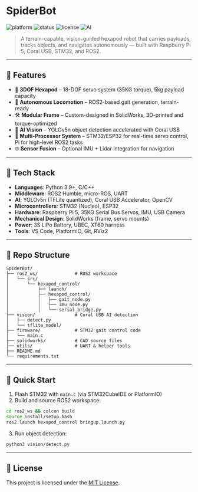 # SpiderBot

![platform](https://img.shields.io/badge/platform-Raspberry%20Pi-blue)
![status](https://img.shields.io/badge/status-WIP-orange)
![license](https://img.shields.io/badge/license-MIT-green)
![AI](https://img.shields.io/badge/ai-YOLOv5n%20%2B%20Coral%20USB-brightgreen)

> A terrain-capable, vision-guided hexapod robot that carries payloads, tracks objects, and navigates autonomously — built with Raspberry Pi 5, Coral USB, STM32, and ROS2.

---

## 🧠 Features

- 🤖 **3DOF Hexapod** – 18-DOF servo system (35KG torque), 5kg payload capacity
- 🧭 **Autonomous Locomotion** – ROS2-based gait generation, terrain-ready
- 🛠️ **Modular Frame** – Custom-designed in SolidWorks, 3D-printed and torque-optimized
- 🧠 **AI Vision** – YOLOv5n object detection accelerated with Coral USB
- 🧩 **Multi-Processor System** – STM32/ESP32 for real-time servo control, Pi for high-level ROS2 tasks
- 🌐 **Sensor Fusion** – Optional IMU + Lidar integration for navigation

---

## 🧰 Tech Stack

- **Languages**: Python 3.9+, C/C++
- **Middleware**: ROS2 Humble, micro-ROS, UART
- **AI**: YOLOv5n (TFLite quantized), Coral USB Accelerator, OpenCV
- **Microcontrollers**: STM32 (Nucleo), ESP32
- **Hardware**: Raspberry Pi 5, 35KG Serial Bus Servos, IMU, USB Camera
- **Mechanical Design**: SolidWorks (frame, servo mounts)
- **Power**: 3S LiPo Battery, UBEC, XT60 harness
- **Tools**: VS Code, PlatformIO, Git, RViz2

---

## 📁 Repo Structure

```
SpiderBot/
├── ros2_ws/              # ROS2 workspace
│   └── src/
│       └── hexapod_control/
│           ├── launch/
│           ├── hexapod_control/
│           │   ├── gait_node.py
│           │   ├── imu_node.py
│           │   └── serial_bridge.py
├── vision/               # Coral USB AI detection
│   ├── detect.py
│   └── tflite_model/
├── firmware/             # STM32 gait control code
│   └── main.c
├── solidworks/           # CAD source files
├── utils/                # UART & helper tools
├── README.md
└── requirements.txt
```

---

## 🚀 Quick Start

1. Flash STM32 with `main.c` (via STM32CubeIDE or PlatformIO)
2. Build and source ROS2 workspace:
```bash
cd ros2_ws && colcon build
source install/setup.bash
ros2 launch hexapod_control bringup.launch.py
```
3. Run object detection:
```bash
python3 vision/detect.py
```

---

## 📜 License

This project is licensed under the [MIT License](LICENSE).
